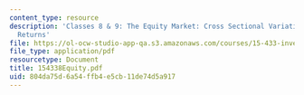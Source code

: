 ```yaml
---
content_type: resource
description: 'Classes 8 & 9: The Equity Market: Cross Sectional Variation in Stock
  Returns'
file: https://ol-ocw-studio-app-qa.s3.amazonaws.com/courses/15-433-investments-spring-2003/804da75d6a54ffb4e5cb11de74d5a917_154338Equity.pdf
file_type: application/pdf
resourcetype: Document
title: 154338Equity.pdf
uid: 804da75d-6a54-ffb4-e5cb-11de74d5a917
---
```

